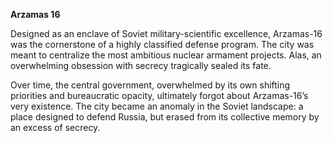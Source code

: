 **Arzamas 16**

Designed as an enclave of Soviet military-scientific excellence, Arzamas-16 was the cornerstone of a highly classified defense program. The city was meant to centralize the most ambitious nuclear armament projects. Alas, an overwhelming obsession with secrecy tragically sealed its fate.

Over time, the central government, overwhelmed by its own shifting priorities and bureaucratic opacity, ultimately forgot about Arzamas-16’s very existence. The city became an anomaly in the Soviet landscape: a place designed to defend Russia, but erased from its collective memory by an excess of secrecy.
